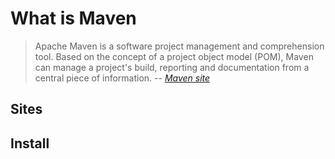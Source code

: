 # What is Maven

> Apache Maven is a software project management and comprehension tool.
> Based on the concept of a project object model (POM),
> Maven can manage a project's build, reporting and documentation from a central piece of information.
> -- *[Maven site]*

## Sites

## Install

[Maven site]: https://maven.apache.org/
